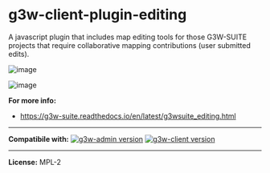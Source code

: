 # g3w-client-plugin-editing

A javascript plugin that includes map editing tools for those G3W-SUITE projects that require collaborative mapping contributions (user submitted edits).

![image](https://user-images.githubusercontent.com/9614886/218463168-a4bfb50d-214a-45e5-b1b6-1bfcbe146e5e.png)

![image](https://user-images.githubusercontent.com/9614886/218463209-37a4e543-c4e5-40c8-9fab-6c1ea1c3d31d.png)

**For more info:**

- https://g3w-suite.readthedocs.io/en/latest/g3wsuite_editing.html

---

**Compatibile with:**
[![g3w-admin version](https://img.shields.io/badge/g3w--admin-3.5-1EB300.svg?style=flat)](https://github.com/g3w-suite/g3w-admin/tree/v.3.5.x)
[![g3w-client version](https://img.shields.io/badge/g3w--client-3.7-1EB300.svg?style=flat)](https://github.com/g3w-suite/g3w-client/tree/v.3.7.x)

---

**License:** MPL-2
